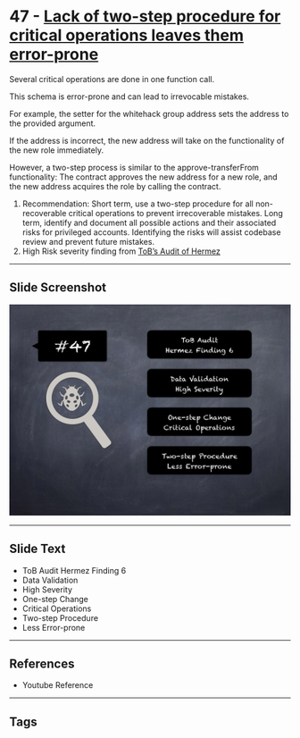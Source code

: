 
# 47 - [Lack of two-step procedure for critical operations leaves them error-prone](./Lack%20of%20two-step%20procedure%20for%20critical%20operations%20leaves%20them%20error-prone.md)

Several critical operations are done in one function call. 

This schema is error-prone and can lead to irrevocable mistakes. 

For example, the setter for the whitehack group address sets the address to the provided argument. 

If the address is incorrect, the new address will take on the functionality of the new role immediately. 

However, a two-step process is similar to the approve-transferFrom functionality: The contract approves the new address for a new role, and the new address acquires the role by calling the contract.

1. Recommendation: Short term, use a two-step procedure for all non-recoverable critical operations to prevent irrecoverable mistakes. Long term, identify and document all possible actions and their associated risks for privileged accounts. Identifying the risks will assist codebase review and prevent future mistakes.
2. High Risk severity finding from [ToB’s Audit of Hermez](https://github.com/trailofbits/publications/blob/master/reviews/hermez.pdf)
___
## Slide Screenshot
![047.png](../../images/7.%20Audit%20Findings%20101/047.png)
___
## Slide Text
- ToB Audit Hermez Finding 6
- Data Validation
- High Severity
- One-step Change
- Critical Operations
- Two-step Procedure
- Less Error-prone
___
## References
- Youtube Reference
___
## Tags
